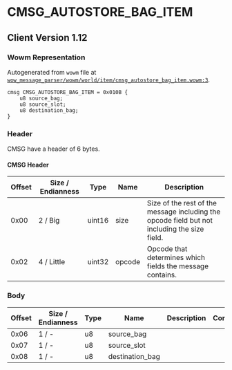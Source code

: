 # CMSG_AUTOSTORE_BAG_ITEM

## Client Version 1.12

### Wowm Representation

Autogenerated from `wowm` file at [`wow_message_parser/wowm/world/item/cmsg_autostore_bag_item.wowm:3`](https://github.com/gtker/wow_messages/tree/main/wow_message_parser/wowm/world/item/cmsg_autostore_bag_item.wowm#L3).
```rust,ignore
cmsg CMSG_AUTOSTORE_BAG_ITEM = 0x010B {
    u8 source_bag;
    u8 source_slot;
    u8 destination_bag;
}
```
### Header

CMSG have a header of 6 bytes.

#### CMSG Header

| Offset | Size / Endianness | Type   | Name   | Description |
| ------ | ----------------- | ------ | ------ | ----------- |
| 0x00   | 2 / Big           | uint16 | size   | Size of the rest of the message including the opcode field but not including the size field.|
| 0x02   | 4 / Little        | uint32 | opcode | Opcode that determines which fields the message contains.|

### Body

| Offset | Size / Endianness | Type | Name | Description | Comment |
| ------ | ----------------- | ---- | ---- | ----------- | ------- |
| 0x06 | 1 / - | u8 | source_bag |  |  |
| 0x07 | 1 / - | u8 | source_slot |  |  |
| 0x08 | 1 / - | u8 | destination_bag |  |  |

